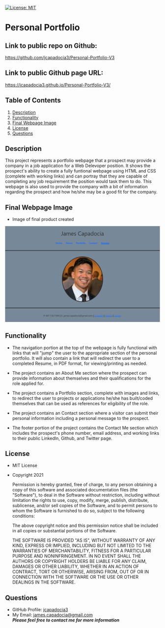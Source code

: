 [![License: MIT](https://img.shields.io/badge/License-MIT-yellow.svg)](https://opensource.org/licenses/MIT)
  
# Personal Portfolio

## Link to public repo on Github:

https://github.com/jcapadocia3/Personal-Portfolio-V3

## Link to public Github page URL:

https://jcapadocia3.github.io/Personal-Portfolio-V3/

## Table of Contents
1. [Description](#Description)
2. [Functionality](#Functionality)
2. [Final Webpage Image](#Final-Webpage-Image)
3. [License](#License)
4. [Questions](#Questions)

## Description
This project represents a portfolio webpage that a prospect may provide a company in a job application for a Web Delevoper position. It shows the prospect's ability to create a fully funtional webpage using HTML and CSS (complete with working links) and can portray that they are capable of completing any job requirement the position would task them to do. This webpage is also used to provide the company with a bit of information regarding the prospect and how he/she may be a good fit for the company.

## Final Webpage Image

- Image of final product created<br>
<img src="./assets/readmeimg.png" alt="Final Product" width="900">

## Functionality

- The navigation portion at the top of the webpage is fully functional with links that will "jump" the user to the appropriate section of the personal portfolio. It will also contain a link that will redirect the user to a completed Resume, in PDF format, for viewing/printing as needed.

- The project contains an About Me section where the prospect can provide information about themselves and their qualifications for the role applied for.

- The project contains a Portfolio section, complete with images and links, to redirect the user to projects or applications he/she has built/coded themselves that can be used as references for eligibility of the role.

- The project contains an Contact section where a visitor can submit their personal information including a personal message to the prospect.

- The footer portion of the project contains the Contact Me section which includes the prospect's phone number, email address, and working links to their public LinkedIn, Github, and Twitter page.

## License
- MIT License
- Copyright 2021

    Permission is hereby granted, free of charge, to any person obtaining a copy of this software and associated documentation files (the "Software"), to deal in the Software without restriction, including without limitation the rights to use, copy, modify, merge, publish, distribute, sublicense, and/or sell copies of the Software, and to permit persons to whom the Software is furnished to do so, subject to the following conditions:
    
    The above copyright notice and this permission notice shall be included in all copies or substantial portions of the Software.
    
    THE SOFTWARE IS PROVIDED "AS IS", WITHOUT WARRANTY OF ANY KIND, EXPRESS OR IMPLIED, INCLUDING BUT NOT LIMITED TO THE WARRANTIES OF MERCHANTABILITY, FITNESS FOR A PARTICULAR PURPOSE AND NONINFRINGEMENT. IN NO EVENT SHALL THE AUTHORS OR COPYRIGHT HOLDERS BE LIABLE FOR ANY CLAIM, DAMAGES OR OTHER LIABILITY, WHETHER IN AN ACTION OF CONTRACT, TORT OR OTHERWISE, ARISING FROM, OUT OF OR IN CONNECTION WITH THE SOFTWARE OR THE USE OR OTHER DEALINGS IN THE SOFTWARE.

## Questions
- GitHub Profile: <a href="https://github.com/jcapadocia3">jcapadocia3</a><br>
- My Email: james.capadocia@gmail.com<br>
***Please feel free to contact me for more information***